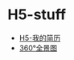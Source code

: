 # H5-stuff
* [H5-我的简历](https://kylincat.github.io/H5-stuff/H5-my-resume/index.html)
* [360°全景图](https://kylincat.github.io/H5-stuff/360view/index.html)
